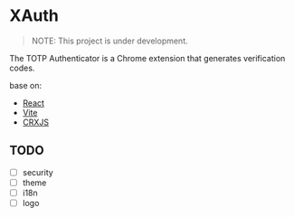 # XAuth
> NOTE: This project is under development.

The TOTP Authenticator is a Chrome extension that generates verification codes.

base on:
- [React](https://reactjs.org/)
- [Vite](https://vitejs.dev/)
- [CRXJS](https://crxjs.dev/vite-plugin)

## TODO
- [ ] security
- [ ] theme
- [ ] i18n
- [ ] logo